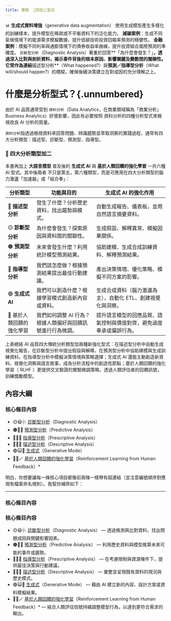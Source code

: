 ```yaml
---
title: 第陸  🔷四加二型式
---
```

📊 **生成式資料增強**（generative data augmentation） 使用生成模型產生多樣化的訓練樣本，提升模型在稀疏或不平衡資料下的泛化能力。 **減碳案例**：生成不同氣候情境下的能源需求模擬數據，提升低碳技術投資回報率預測的穩健性。 **金融案例**：模擬不同利率與通膨情境下的債券收益率曲線，提升投資組合風險預測的準確度。
`診斷型分析`（Diagnostic Analysis）著重於回答**「為什麼會發生？」**，透過深入比對與剖析資料，揭示事件背後的根本原因、影響關鍵及變數間的關聯性。它常作為連結**描述型分析**（What happened?）與**預測／指導型分析**（What will/should happen?）的橋樑，確保後續決策建立在對成因的充分理解之上。

# 什麼是分析型式？{.unnumbered}

由於 AI 品質通常受到 `資料分析`（Data Analytics，在商業領域稱為「商業分析」Business Analytics）好壞影響，因此有必要按照 資料分析的四種分析型式來檢視改良 AI 分析的質量。

`資料分析`指透過檢視資料來回答問題、辨識趨勢並萃取洞察的實踐過程，通常有四大分析類型：描述型、診斷型、預測型、指導型。

### 🔷 四大分析類型加二

本書再加上 **大語言模型** 普及後的 **生成式 AI** 與  **基於人類回饋的強化學習** 一共六種 AI 型式。其中後兩者 不只是第五，第六種類型，而是可應用在四大分析類型的腦力激盪「加速器」或「組合拳」：

| 分析類型           | 功能與目的                           | 生成式 AI 的強化作用                       |
| -------------- | ------------------------------- | ---------------------------------- |
| 🔵 **描述型分析**   | 發生了什麼？分析歷史資料，找出趨勢與模式。           | 自動生成報告、儀表板，並用自然語言摘要資料。             |
| 🟡 **診斷型分析**   | 為什麼會發生？探索原因與資料間的關聯性。            | 生成假設、解釋異常、模擬因果關係。                  |
| 🟠 **預測型分析**   | 未來會發生什麼？利用統計模型預測結果。             | 協助建模、生成合成訓練資料、解釋預測結果。              |
| 🔴 **指導型分析**   | 我們該怎麼做？根據預測結果提出最佳行動建議。          | 產出決策情境、優化策略、模擬不同方案的影響。             |
| 🟣 **生成式 AI**  | 我們可以創造什麼？根據學習模式創造新內容或資料。        | 生成合成資料（腦力激盪為主），自動化 ETL、創建視覺化與洞察。   |
| 🔁 基於人類回饋的強化學習 | 我們如何調整 AI 行為？根據人類偏好與回饋訊號進行行為微調。 | 提升語言模型的回應品質、語氣控制與價值對齊，避免過度奉承或偏誤行為。 |

上表總結 AI 品質四大傳統分析類型加兩種新強化型式：在描述型分析中自動生成視覺化報告，在診斷型分析中提出假設與解釋，在預測型分析中協助建模與生成訓練資料，在指導型分析中模擬決策情境與策略選擇；生成式 AI 還能主動創造新資料、視覺化洞察與語言敘事，成為分析流程中的創造性節點；基於人類回饋的強化學習（ RLHF ）更提供交叉驗證的實驗微調策略，透過人類評估者的回饋訊號，訓練獎勵模型。

## 內容大綱

### 核心條目內容
* 🟡😷🩺 [診斷型分析](06-01-analysis_diagnostic.zh-hant.qmd)（Diagnostic Analysis）
* 🟠🤠🔮 [預測型分析](06-02-analysis_predictive.zh-hant.qmd)（Predictive Analysis）
* 🔴🧐🧭 [指導型分析](06-03-analysis_prescriptive.zh-hant.qmd)（Prescriptive Analysis）
* 🔵🤓📘 [描述型分析](06-04-analysis_descriptive.zh-hant.qmd)（Descriptive Analysis）
* 🟣🙀🎨 [生成式](06-05-analysis_generative.zh-hant.qmd)（Generative Mode）
* 🔁😽🪄 [基於人類回饋的強化學習](06-06-rlhf.zh-hant.qmd)（Reinforcement Learning from Human Feedback）* 

明白，你想要讓每一條核心項目都像前兩條一樣帶有超連結（並注意編號順序對應現有檔案命名規則）。我幫你補齊如下：

---

### 核心條目內容

### 核心條目內容
* 🟡😷🩺 [診斷型分析](06-01-analysis_diagnostic.zh-hant.qmd)（Diagnostic Analysis） — 透過檢測與比對資料，找出問題成因與關鍵影響因素。  
* 🟠🤠🔮 [預測型分析](06-02-analysis_predictive.zh-hant.qmd)（Predictive Analysis） — 利用歷史資料與模型推算未來可能的事件或趨勢。  
* 🔴🧐🧭 [指導型分析](06-03-analysis_prescriptive.zh-hant.qmd)（Prescriptive Analysis） — 在考慮限制與資源條件下，提供最佳決策與行動建議。  
* 🔵🤓📘 [描述型分析](06-04-analysis_descriptive.zh-hant.qmd)（Descriptive Analysis） — 彙整並呈現既有資料的現況與歷史模式。  
* 🟣🙀🎨 [生成式](06-05-analysis_generative.zh-hant.qmd)（Generative Mode） — 藉由 AI 建立新的內容、設計方案或資料模擬結果。  
* 🔁😽🪄 [基於人類回饋的強化學習](06-06-analysis_rlhf.zh-hant.qmd)（Reinforcement Learning from Human Feedback）* — 結合人類評估信號持續調整模型行為，以達到更符合需求的輸出。  



